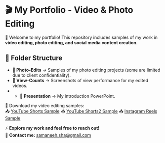 # 🎬 My Portfolio - Video & Photo Editing  

📌 Welcome to my portfolio! This repository includes samples of my work in **video editing, photo editing, and social media content creation**.  

## 📂 Folder Structure   
- **📂 Photo-Edits** → Samples of my photo editing projects (some are limited due to client confidentiality).   
- **📂 View-Counts** → Screenshots of view performance for my edited videos.
- - **📂 Presentation** → My introduction PowerPoint. 



🎥 Download my video editing samples:  
📥 [YouTube Shorts Sample](https://github.com/samane-shahraki/My-portfolio/releases/download/V1.0/YuoTube.Shorts.zip) 
📥 [YouTube Shorts2 Sample](https://github.com/samane-shahraki/My-portfolio/releases/download/V1.0/YouTube.Shorts2.zip)
📥 [Instagram Reels Sample](https://github.com/samane-shahraki/My-portfolio/releases/download/V1.0/Instagram.Reels.zip)  


⚡ **Explore my work and feel free to reach out!**  
📩 **Contact me:** samaneeh.sha@gmail.com 
